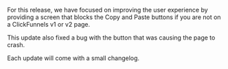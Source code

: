 For this release, we have focused on improving the user experience by providing a screen that blocks the Copy and Paste buttons if you are not on a ClickFunnels v1 or v2 page. 

This update also fixed a bug with the button that was causing the page to crash. 

Each update will come with a small changelog. 

